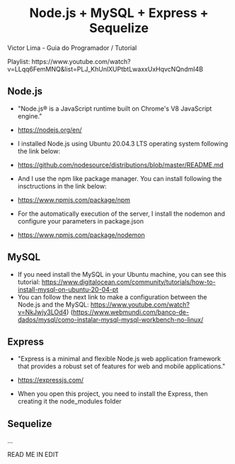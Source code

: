 <h1 align="center">
Node.js + MySQL + Express + Sequelize
</h1>

<p> Victor Lima - Guia do Programador / Tutorial </p>
<p> Playlist: https://www.youtube.com/watch?v=LLqq6FemMNQ&list=PLJ_KhUnlXUPtbtLwaxxUxHqvcNQndmI4B</p>

## Node.js
- "Node.js® is a JavaScript runtime built on Chrome's V8 JavaScript engine."
- https://nodejs.org/en/

- I installed Node.js using Ubuntu 20.04.3 LTS operating system following the link below:
- https://github.com/nodesource/distributions/blob/master/README.md

- And I use the npm like package manager. You can install following the insctructions in the link below:
- https://www.npmjs.com/package/npm

- For the automatically execution of the server, I install the nodemon and configure your parameters in package.json
- https://www.npmjs.com/package/nodemon

## MySQL

- If you need install the MySQL in your Ubuntu machine, you can see this tutorial: https://www.digitalocean.com/community/tutorials/how-to-install-mysql-on-ubuntu-20-04-pt
- You can follow the next link to make a configuration between the Node.js and the MySQL: https://www.youtube.com/watch?v=NkJwjy3LOd4)
(https://www.webmundi.com/banco-de-dados/mysql/como-instalar-mysql-mysql-workbench-no-linux/


## Express
- "Express is a minimal and flexible Node.js web application framework that provides a robust set of features for web and mobile applications."
- https://expressjs.com/

- When you open this project, you need to install the Express, then creating it the node_modules folder

## Sequelize

...

READ ME IN EDIT
